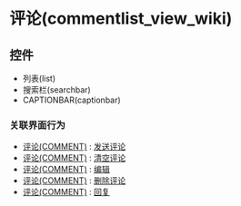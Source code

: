 # 评论(commentlist_view_wiki)  <!-- {docsify-ignore-all} -->






## 控件
  * 列表(list)
  * 搜索栏(searchbar)
  * CAPTIONBAR(captionbar)


### 关联界面行为
  * [评论(COMMENT)](module/Base/Comment) : [发送评论](module/Base/Comment#界面行为)
  * [评论(COMMENT)](module/Base/Comment) : [清空评论](module/Base/Comment#界面行为)
  * [评论(COMMENT)](module/Base/Comment) : [编辑](module/Base/Comment#界面行为)
  * [评论(COMMENT)](module/Base/Comment) : [删除评论](module/Base/Comment#界面行为)
  * [评论(COMMENT)](module/Base/Comment) : [回复](module/Base/Comment#界面行为)

<script>
 const { createApp } = Vue
  createApp({
    data() {
      return {
        message: '!'
      }
    }
  }).use(ElementPlus).mount('#app')
</script>